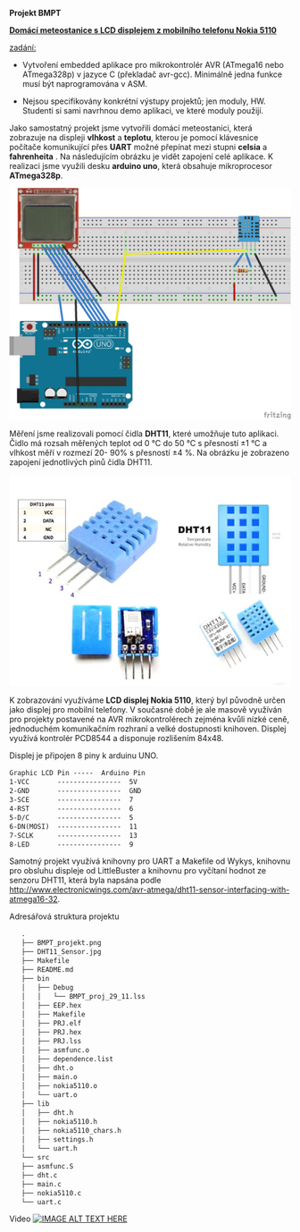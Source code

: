 **Projekt BMPT**

**<u>Domácí meteostanice s LCD displejem z mobilního telefonu Nokia 5110</u>**

<u>zadání:</u> 

* Vytvoření embedded aplikace pro mikrokontrolér AVR (ATmega16 nebo ATmega328p) v jazyce C (překladač avr-gcc). Minimálně jedna funkce musí být naprogramována v ASM.


* Nejsou specifikovány konkrétní výstupy projektů; jen moduly, HW. Studenti si sami navrhnou demo aplikaci, ve které moduly použijí.

Jako samostatný projekt jsme vytvořili domácí meteostanici, která zobrazuje na displeji **vlhkost** a **teplotu**, kterou je pomocí klávesnice počítače komunikující přes **UART** možné přepínat mezi stupni **celsia** a **fahrenheita** . Na následujícím obrázku je vidět zapojení celé aplikace. K realizaci jsme využili desku **arduino uno**, která obsahuje mikroprocesor **ATmega328p**. 

![BMPT_projekt](BMPT_projekt.png)

Měření jsme realizovali pomocí čidla **DHT11**, které umožňuje tuto aplikaci. Čidlo má rozsah měřených teplot od 0 °C do 50 °C s přesností ±1 °C a vlhkost měří v rozmezí 20- 90% s přesností ±4 %.
Na obrázku je zobrazeno zapojení jednotlivých pinů čidla DHT11.

![DHT11_Sensor](DHT11_Sensor.jpg)

K zobrazování využíváme **LCD displej Nokia 5110**, který byl původně určen jako displej pro mobilní telefony. V současné době je ale masově využíván pro projekty postavené na AVR mikrokontrolérech zejména kvůli nízké ceně, jednoduchém komunikačním rozhraní a velké dostupnosti knihoven. Displej využívá kontrolér PCD8544 a disponuje rozlišením 84x48.  


Displej je připojen 8 piny k arduinu UNO. 


	Graphic LCD Pin -----  Arduino Pin
	1-VCC       ----------------  5V
	2-GND       ----------------  GND
	3-SCE       ----------------  7
	4-RST       ----------------  6
	5-D/C       ----------------  5
	6-DN(MOSI)  ----------------  11
	7-SCLK      ----------------  13
	8-LED       ----------------  9
	
	
      
Samotný projekt využívá knihovny pro UART a Makefile od Wykys, knihovnu pro obsluhu displeje od LittleBuster a knihovnu pro vyčítaní hodnot ze senzoru DHT11, která byla napsána podle http://www.electronicwings.com/avr-atmega/dht11-sensor-interfacing-with-atmega16-32.

Adresářová struktura projektu
       
       .
       ├── BMPT_projekt.png
       ├── DHT11_Sensor.jpg
       ├── Makefile
       ├── README.md
       ├── bin
       │   ├── Debug
       │   │   └── BMPT_proj_29_11.lss
       │   ├── EEP.hex
       │   ├── Makefile
       │   ├── PRJ.elf
       │   ├── PRJ.hex
       │   ├── PRJ.lss
       │   ├── asmfunc.o
       │   ├── dependence.list
       │   ├── dht.o
       │   ├── main.o
       │   ├── nokia5110.o
       │   └── uart.o
       ├── lib
       │   ├── dht.h
       │   ├── nokia5110.h
       │   ├── nokia5110_chars.h
       │   ├── settings.h
       │   └── uart.h
       └── src
       ├── asmfunc.S
       ├── dht.c
       ├── main.c
       ├── nokia5110.c
       └── uart.c

Video
[![IMAGE ALT TEXT HERE](https://img.youtube.com/vi/l24VOcxQkVo/0.jpg)](https://www.youtube.com/watch?v=l24VOcxQkVo)

